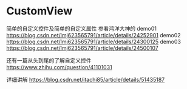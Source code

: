 # CustomView
简单的自定义控件及简单的自定义属性  参看鸿洋大神的 
demo01   https://blog.csdn.net/lmj623565791/article/details/24252901
demo02   https://blog.csdn.net/lmj623565791/article/details/24300125
demo03   https://blog.csdn.net/lmj623565791/article/details/24500107

还有一篇从头到尾的了解自定义控件  
https://www.zhihu.com/question/41101031

详细讲解
https://blog.csdn.net/itachi85/article/details/51435187
